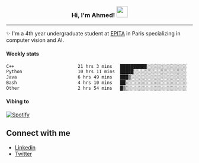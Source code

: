 <!-- Heading -->
<h3 align="center"> Hi, I'm Ahmed! <img src = "https://raw.githubusercontent.com/MartinHeinz/MartinHeinz/master/wave.gif" width = 30px></h3>

<!-- About section -->
---
✨ I'm a 4th year undergraduate student at <a href="https://www.epita.fr/en/">EPITA</a> in Paris specializing in computer vision and AI.

<h4 align ="left"> Weekly stats </h4>

<!--START_SECTION:waka-->

```txt
C++                        21 hrs 3 mins   ██████████░░░░░░░░░░░░░░░   40.53 %
Python                     10 hrs 11 mins  █████░░░░░░░░░░░░░░░░░░░░   19.61 %
Java                       6 hrs 49 mins   ███▒░░░░░░░░░░░░░░░░░░░░░   13.13 %
Bash                       4 hrs 10 mins   ██░░░░░░░░░░░░░░░░░░░░░░░   08.02 %
Other                      2 hrs 54 mins   █▒░░░░░░░░░░░░░░░░░░░░░░░   05.59 %
```

<!--END_SECTION:waka-->

<h4 align ="left">Vibing to</h4>

[![Spotify](https://novatorem-ten-lyart.vercel.app/api/spotify)](https://open.spotify.com/user/31knevkvll66tzc3gqtoi6ngjbre)

<!-- Connect section -->

## Connect with me
  * <a href="https://www.linkedin.com/in/ahmed-hassayoune">Linkedin</a>
  * <a href="https://twitter.com/Ahmedhassaaa">Twitter</a>

<!-- Connect section: END -->
